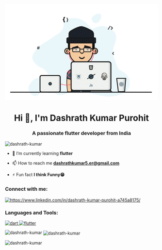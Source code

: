 ![logo](https://github.com/Dashrath-Kumar/Dashrath-Kumar/blob/main/app%20developer.gif)
<h1 align="center">Hi 👋, I'm Dashrath Kumar Purohit</h1>
<h3 align="center">A passionate flutter developer from India</h3>

<p align="left"> <img src="https://komarev.com/ghpvc/?username=dashrath-kumar&label=Profile%20views&color=0e75b6&style=flat" alt="dashrath-kumar" /> </p>

- 🌱 I’m currently learning **flutter**

- 📫 How to reach me **dashrathkumar5.er@gmail.com**

- ⚡ Fun fact **I think Funny😁**

<h3 align="left">Connect with me:</h3>
<p align="left">
<a href="https://linkedin.com/in/https://www.linkedin.com/in/dashrath-kumar-purohit-a745a8175/" target="blank"><img align="center" src="https://raw.githubusercontent.com/rahuldkjain/github-profile-readme-generator/master/src/images/icons/Social/linked-in-alt.svg" alt="https://www.linkedin.com/in/dashrath-kumar-purohit-a745a8175/" height="30" width="40" /></a>
</p>

<h3 align="left">Languages and Tools:</h3>
<p align="left"> <a href="https://dart.dev" target="_blank" rel="noreferrer"> <img src="https://www.vectorlogo.zone/logos/dartlang/dartlang-icon.svg" alt="dart" width="40" height="40"/> </a> <a href="https://flutter.dev" target="_blank" rel="noreferrer"> <img src="https://www.vectorlogo.zone/logos/flutterio/flutterio-icon.svg" alt="flutter" width="40" height="40"/> </a> </p>

<p><img align="left" src="https://github-readme-stats.vercel.app/api/top-langs?username=dashrath-kumar&show_icons=true&locale=en&layout=compact" alt="dashrath-kumar" /></p>

<p>&nbsp;<img align="center" src="https://github-readme-stats.vercel.app/api?username=dashrath-kumar&show_icons=true&locale=en" alt="dashrath-kumar" /></p>

<p><img align="center" src="https://github-readme-streak-stats.herokuapp.com/?user=dashrath-kumar&" alt="dashrath-kumar" /></p>

